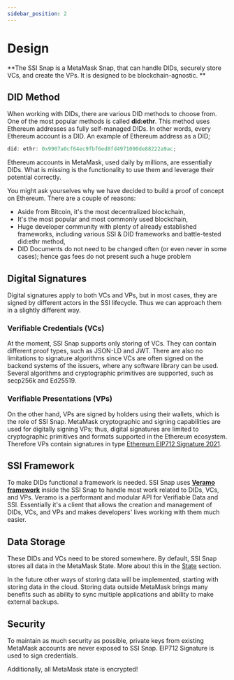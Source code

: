```yaml
---
sidebar_position: 2
---
```


# Design

**The SSI Snap is a MetaMask Snap, that can handle DIDs, securely store VCs, and create the VPs. It is designed to be blockchain-agnostic.
**

## DID Method

When working with DIDs, there are various DID methods to choose from. One of the most popular methods is called **did:ethr**. This method uses Ethereum addresses as fully self-managed DIDs. In other words, every Ethereum account is a DID. An example of Ethereum address as a DID;

```js
did: ethr: 0x9907a0cf64ec9fbf6ed8fd4971090de88222a9ac;
```

Ethereum accounts in MetaMask, used daily by millions, are essentially DIDs. What is missing is the functionality to use them and leverage their potential correctly.

You might ask yourselves why we have decided to build a proof of concept on Ethereum. There are a couple of reasons:

- Aside from Bitcoin, it's the most decentralized blockchain,
- It's the most popular and most commonly used blockchain,
- Huge developer community with plenty of already established frameworks, including various SSI & DID frameworks and battle-tested did:ethr method,
- DID Documents do not need to be changed often (or even never in some cases); hence gas fees do not present such a huge problem

## Digital Signatures

Digital signatures apply to both VCs and VPs, but in most cases, they are signed by different actors in the SSI lifecycle. Thus we can approach them in a slightly different way.

### Verifiable Credentials (VCs)

At the moment, SSI Snap supports only storing of VCs. They can contain different proof types, such as JSON-LD and JWT. There are also no limitations to signature algorithms since VCs are often signed on the backend systems of the issuers, where any software library can be used. Several algorithms and cryptographic primitives are supported, such as secp256k and Ed25519.

### Verifiable Presentations (VPs)

On the other hand, VPs are signed by holders using their wallets, which is the role of SSI Snap. MetaMask cryptographic and signing capabilities are used for digitally signing VPs; thus, digital signatures are limited to cryptographic primitives and formats supported in the Ethereum ecosystem. Therefore VPs contain signatures in type [Ethereum EIP712 Signature 2021](https://w3c-ccg.github.io/ethereum-eip712-signature-2021-spec/).

## SSI Framework

To make DIDs functional a framework is needed. SSI Snap uses **[Veramo framework](https://veramo.io/)** inside the SSI Snap to handle most work related to DIDs, VCs, and VPs. Veramo is a performant and modular API for Verifiable Data and SSI. Essentially it's a client that allows the creation and management of DIDs, VCs, and VPs and makes developers' lives working with them much easier.

## Data Storage

These DIDs and VCs need to be stored somewhere. By default, SSI Snap stores all data in the MetaMask State. More about this in the [State](/docs/ssi-snap/storage) section.

In the future other ways of storing data will be implemented, starting with storing data in the cloud. Storing data outside MetaMask brings many benefits such as ability to sync multiple applications and ability to make external backups.

## Security

To maintain as much security as possible, private keys from existing MetaMask accounts are never exposed to SSI Snap. EIP712 Signature is used to sign credentials.

Additionally, all MetaMask state is encrypted!
